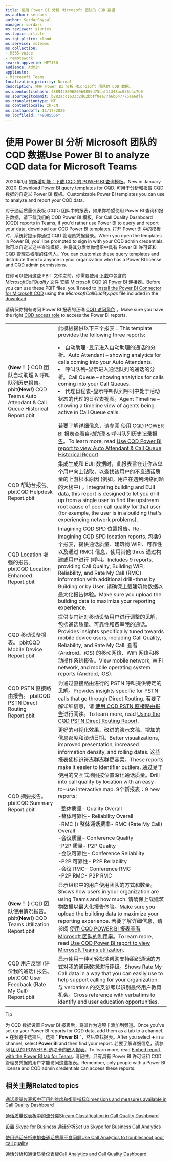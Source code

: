 ```yaml
---
title: 使用 Power BI 分析 Microsoft 团队的 CQD 数据
ms.author: serdars
author: SerdarSoysal
manager: serdars
ms.reviewer: siunies
ms.topic: article
ms.tgt.pltfrm: cloud
ms.service: msteams
ms.collection:
- M365-voice
- remotework
search.appverid: MET150
audience: Admin
appliesto:
- Microsoft Teams
localization_priority: Normal
description: 使用 Power BI 分析 Microsoft 团队的 CQD 数据。
ms.openlocfilehash: 4889428096209b9856d75caf11348ac036b4c7b0
ms.sourcegitcommit: b282acc1633c2d62bbff0ea77b6b647775ae6dfe
ms.translationtype: MT
ms.contentlocale: zh-CN
ms.lasthandoff: 11/17/2020
ms.locfileid: "49085566"
---
```

# <a name="use-power-bi-to-analyze-cqd-data-for-microsoft-teams"></a><span data-ttu-id="63558-103">使用 Power BI 分析 Microsoft 团队的 CQD 数据</span><span class="sxs-lookup"><span data-stu-id="63558-103">Use Power BI to analyze CQD data for Microsoft Teams</span></span>

<span data-ttu-id="63558-104">2020年1月 [的新增功能：下载 CQD 的 POWER BI 查询模板](https://www.microsoft.com/download/details.aspx?id=102291)。</span><span class="sxs-lookup"><span data-stu-id="63558-104">New in January 2020: [Download Power BI query templates for CQD](https://www.microsoft.com/download/details.aspx?id=102291).</span></span> <span data-ttu-id="63558-105">可用于分析和报告 CQD 数据的自定义 Power BI 模板。</span><span class="sxs-lookup"><span data-stu-id="63558-105">Customizable Power BI templates you can use to analyze and report your CQD data.</span></span>

<span data-ttu-id="63558-106">对于通话质量仪表板 (CQD) 团队中的报表，如果你希望使用 Power BI 查询和报告数据，请下载我们的 CQD Power BI 模板。</span><span class="sxs-lookup"><span data-stu-id="63558-106">For Call Quality Dashboard (CQD) reports in Teams, if you'd rather use Power BI to query and report your data, download our CQD Power BI templates.</span></span> <span data-ttu-id="63558-107">打开 Power BI 中的模板时，系统将提示你通过 CQD 管理员凭据登录。</span><span class="sxs-lookup"><span data-stu-id="63558-107">When you open the templates in Power BI, you'll be prompted to sign in with your CQD admin credentials.</span></span> <span data-ttu-id="63558-108">你可以自定义这些查询模板，并将其分发给你组织中具有 Power BI 许可证和 CQD 管理员权限的任何人。</span><span class="sxs-lookup"><span data-stu-id="63558-108">You can customize these query templates and distribute them to anyone in your organization who has a Power BI license and CQD admin permissions.</span></span>

<span data-ttu-id="63558-109">在你可以使用这些 PBIT 文件之前，你需要使用 [下载](https://www.microsoft.com/download/details.aspx?id=102291)中包含的 *MicrosoftCallQuality* 文件 [安装 Microsoft CQD 的 Power BI 连接器](CQD-Power-BI-connector.md)。</span><span class="sxs-lookup"><span data-stu-id="63558-109">Before you can use these PBIT files, you'll need to [Install the Power BI Connector for Microsoft CQD](CQD-Power-BI-connector.md) using the *MicrosoftCallQuality.pqx* file included in the [download](https://www.microsoft.com/download/details.aspx?id=102291).</span></span> 

<span data-ttu-id="63558-110">请确保你拥有访问 Power BI 报表的正确 [CQD 访问角色](turning-on-and-using-call-quality-dashboard.md#assign-admin-roles-for-access-to-cqd) 。</span><span class="sxs-lookup"><span data-stu-id="63558-110">Make sure you have the right [CQD access role](turning-on-and-using-call-quality-dashboard.md#assign-admin-roles-for-access-to-cqd) to access the Power BI reports.</span></span> 

|  |  |
|---------|---------|
|<span data-ttu-id="63558-111"><strong> (New！ ) </strong> CQD 团队自动助理 & 呼叫队列历史报告。 pbit</span><span class="sxs-lookup"><span data-stu-id="63558-111"><strong>(New!)</strong> CQD Teams Auto Attendant & Call Queue Historical Report.pbit</span></span>     |  <span data-ttu-id="63558-112">此模板提供以下三个报表：</span><span class="sxs-lookup"><span data-stu-id="63558-112">This template provides the following three reports:</span></span></p><li><span data-ttu-id="63558-113">自动助理-显示进入自动助理的通话的分析。</span><span class="sxs-lookup"><span data-stu-id="63558-113">Auto Attendant – showing analytics for calls coming into your Auto Attendants.</span></span></li><li><span data-ttu-id="63558-114">呼叫队列–显示进入通话队列的通话的分析。</span><span class="sxs-lookup"><span data-stu-id="63558-114">Call Queue – showing analytics for calls coming into your Call Queues.</span></span></li><li><span data-ttu-id="63558-115">代理日程表–显示呼叫队列呼叫中处于活动状态的代理的日程表视图。</span><span class="sxs-lookup"><span data-stu-id="63558-115">Agent Timeline – showing a timeline view of agents being active in Call Queue calls.</span></span></li><br><span data-ttu-id="63558-116">若要了解详细信息，请参阅 [使用 CQD POWER BI 报表查看自动助理 & 呼叫队列历史记录报告](CQD-teams-aa-cq-historical-report.md)。</span><span class="sxs-lookup"><span data-stu-id="63558-116">To learn more, read [Use CQD Power BI report to view Auto Attendant & Call Queue Historical Report](CQD-teams-aa-cq-historical-report.md).</span></span>        |
|<span data-ttu-id="63558-117">CQD 帮助台报告。 pbit</span><span class="sxs-lookup"><span data-stu-id="63558-117">CQD Helpdesk Report.pbit</span></span>     |<span data-ttu-id="63558-118">集成生成和 EUII 数据时，此报表旨在让你从单个用户向上钻取，以查找该用户的不良通话质量的上游根本原因 (例如，用户在遇到网络问题的大楼中) 。</span><span class="sxs-lookup"><span data-stu-id="63558-118">Integrating building and EUII data, this report is designed to let you drill up from a single user to find the upstream root cause of poor call quality for that user (for example, the user is in a building that's experiencing network problems).</span></span>         |
|<span data-ttu-id="63558-119">CQD Location 增强的报告。 pbit</span><span class="sxs-lookup"><span data-stu-id="63558-119">CQD Location Enhanced Report.pbit</span></span>     | <span data-ttu-id="63558-120">Imagining CQD SPD 位置报告。</span><span class="sxs-lookup"><span data-stu-id="63558-120">Re-imagining CQD SPD location reports.</span></span> <span data-ttu-id="63558-121">包括9个报表，提供通话质量、建筑物 WiFi、可靠性以及通过 RMC) 信息，使用其他 thrus 通过构建或用户进行 (呼叫。</span><span class="sxs-lookup"><span data-stu-id="63558-121">Includes 9 reports, providing Call Quality, Building WiFi, Reliability, and Rate My Call (RMC) information with additional drill-thrus by Building or by User.</span></span>  <span data-ttu-id="63558-122">请确保上载建筑物数据以最大化报告体验。</span><span class="sxs-lookup"><span data-stu-id="63558-122">Make sure you upload the building data to maximize your reporting experience.</span></span>        |
|<span data-ttu-id="63558-123">CQD 移动设备报表。 pbit</span><span class="sxs-lookup"><span data-stu-id="63558-123">CQD Mobile Device Report.pbit</span></span>     | <span data-ttu-id="63558-124">提供专门针对移动设备用户进行调整的见解，包括通话质量、可靠性和费率我的通话。</span><span class="sxs-lookup"><span data-stu-id="63558-124">Provides insights specifically tuned towards mobile device users, including Call Quality, Reliability, and Rate My Call.</span></span> <span data-ttu-id="63558-125">查看 (Android、iOS) 的移动网络、WiFi 网络和移动操作系统报告。</span><span class="sxs-lookup"><span data-stu-id="63558-125">View mobile network, WiFi network, and mobile operating system reports (Android, iOS).</span></span>        |
|<span data-ttu-id="63558-126">CQD PSTN 直接路由报告。 pbit</span><span class="sxs-lookup"><span data-stu-id="63558-126">CQD PSTN Direct Routing Report.pbit</span></span>     |<span data-ttu-id="63558-127">为通过直接路由进行的 PSTN 呼叫提供特定的见解。</span><span class="sxs-lookup"><span data-stu-id="63558-127">Provides insights specific for PSTN calls that go through Direct Routing.</span></span> <span data-ttu-id="63558-128">若要了解详细信息，请 [使用 CQD PSTN 直接路由报告](CQD-PSTN-report.md)进行阅读。</span><span class="sxs-lookup"><span data-stu-id="63558-128">To learn more, read [Using the CQD PSTN Direct Routing Report](CQD-PSTN-report.md).</span></span>         |
|<span data-ttu-id="63558-129">CQD 摘要报告。 pbit</span><span class="sxs-lookup"><span data-stu-id="63558-129">CQD Summary Report.pbit</span></span>     |<span data-ttu-id="63558-130">更好的可视化效果、改进的演示文稿、增加的信息密度和滚动日期。</span><span class="sxs-lookup"><span data-stu-id="63558-130">Better visualizations, improved presentation, increased information density, and rolling dates.</span></span> <span data-ttu-id="63558-131">这些报表使标识符离群离群更容易。</span><span class="sxs-lookup"><span data-stu-id="63558-131">These reports make it easier to identifier outliers.</span></span> <span data-ttu-id="63558-132">通过易于使用的交互式地图按位置深化通话质量。</span><span class="sxs-lookup"><span data-stu-id="63558-132">Drill into call quality by location with an easy-to-use interactive map.</span></span> <span data-ttu-id="63558-133">9个新报表：</span><span class="sxs-lookup"><span data-stu-id="63558-133">9 new reports:</span></span></p><span data-ttu-id="63558-134">-整体质量</span><span class="sxs-lookup"><span data-stu-id="63558-134">- Quality Overall</span></span><br><span data-ttu-id="63558-135">-整体可靠性</span><span class="sxs-lookup"><span data-stu-id="63558-135">- Reliability Overall</span></span><br><span data-ttu-id="63558-136">-RMC () 整体通话费率</span><span class="sxs-lookup"><span data-stu-id="63558-136">- RMC (Rate My Call) Overall</span></span><br><span data-ttu-id="63558-137">-会议质量</span><span class="sxs-lookup"><span data-stu-id="63558-137">- Conference Quality</span></span><br><span data-ttu-id="63558-138">-P2P 质量</span><span class="sxs-lookup"><span data-stu-id="63558-138">- P2P Quality</span></span><br><span data-ttu-id="63558-139">-会议可靠性</span><span class="sxs-lookup"><span data-stu-id="63558-139">- Conference Reliability</span></span><br><span data-ttu-id="63558-140">-P2P 可靠性</span><span class="sxs-lookup"><span data-stu-id="63558-140">- P2P Reliability</span></span><br><span data-ttu-id="63558-141">-会议 RMC</span><span class="sxs-lookup"><span data-stu-id="63558-141">- Conference RMC</span></span><br><span data-ttu-id="63558-142">-P2P RMC</span><span class="sxs-lookup"><span data-stu-id="63558-142">- P2P RMC</span></span>         |
|<span data-ttu-id="63558-143"><strong> (New！ ) </strong> CQD 团队使用情况报告。 pbit</span><span class="sxs-lookup"><span data-stu-id="63558-143"><strong>(New!)</strong> CQD Teams Utilization Report.pbit</span></span>     | <span data-ttu-id="63558-144">显示组织中的用户使用团队的方式和数量。</span><span class="sxs-lookup"><span data-stu-id="63558-144">Shows how users in your organization are using Teams and how much.</span></span> <span data-ttu-id="63558-145">请确保上载建筑物数据以最大化报告体验。</span><span class="sxs-lookup"><span data-stu-id="63558-145">Make sure you upload the building data to maximize your reporting experience.</span></span> <span data-ttu-id="63558-146">若要了解详细信息，请参阅 [使用 CQD POWER BI 报表查看 Microsoft 团队的利用率](CQD-teams-utilization-report.md)。</span><span class="sxs-lookup"><span data-stu-id="63558-146">To learn more, read [Use CQD Power BI report to view Microsoft Teams utilization](CQD-teams-utilization-report.md).</span></span>        |
|<span data-ttu-id="63558-147">CQD 用户反馈 (评价我的通话) 报告。 pbit</span><span class="sxs-lookup"><span data-stu-id="63558-147">CQD User Feedback (Rate My Call) Report.pbit</span></span>     | <span data-ttu-id="63558-148">显示使用一种可轻松地帮助支持组织通话的方式对我的通话数据进行评级。</span><span class="sxs-lookup"><span data-stu-id="63558-148">Shows Rate My Call data in a way that you can easily use to help support calling for your organization.</span></span> <span data-ttu-id="63558-149">与 verbatims 的交叉参考以识别最终用户教育机会。</span><span class="sxs-lookup"><span data-stu-id="63558-149">Cross reference with verbatims to identify end user education opportunities.</span></span>        |

> [!TIP]
> <span data-ttu-id="63558-150">为 CQD 数据设置 Power BI 报表后，将其作为选项卡添加到频道。</span><span class="sxs-lookup"><span data-stu-id="63558-150">Once you've set up your Power BI reports for CQD data, add them as a tab to a channel.</span></span> <span data-ttu-id="63558-151">**+** 在频道中选择后，选择 " **Power BI** "，然后查找报表。</span><span class="sxs-lookup"><span data-stu-id="63558-151">After you select **+** in a channel, select **Power BI** and then find your report.</span></span> <span data-ttu-id="63558-152">若要了解详细信息，请参阅 [团队的 POWER BI 选项卡的嵌入报表](https://docs.microsoft.com/power-bi/service-embed-report-microsoft-teams)。</span><span class="sxs-lookup"><span data-stu-id="63558-152">To learn more, read [Embed report with the Power BI tab for Teams](https://docs.microsoft.com/power-bi/service-embed-report-microsoft-teams).</span></span> <span data-ttu-id="63558-153">请记住，只有具有 Power BI 许可证和 CQD 管理员凭据的用户才能访问这些报表。</span><span class="sxs-lookup"><span data-stu-id="63558-153">Remember, only people with a Power BI license and CQD admin credentials can access these reports.</span></span>


## <a name="related-topics"></a><span data-ttu-id="63558-154">相关主题</span><span class="sxs-lookup"><span data-stu-id="63558-154">Related topics</span></span>

[<span data-ttu-id="63558-155">通话质量仪表板中可用的维度和衡量指标</span><span class="sxs-lookup"><span data-stu-id="63558-155">Dimensions and measures available in Call Quality Dashboard</span></span>](dimensions-and-measures-available-in-call-quality-dashboard.md)

[<span data-ttu-id="63558-156">通话质量仪表板中的流分类</span><span class="sxs-lookup"><span data-stu-id="63558-156">Stream Classification in Call Quality Dashboard</span></span>](stream-classification-in-call-quality-dashboard.md)

[<span data-ttu-id="63558-157">设置 Skype for Business 通话分析</span><span class="sxs-lookup"><span data-stu-id="63558-157">Set up Skype for Business Call Analytics</span></span>](set-up-call-analytics.md)

[<span data-ttu-id="63558-158">使用通话分析来排查通话质量不良问题</span><span class="sxs-lookup"><span data-stu-id="63558-158">Use Call Analytics to troubleshoot poor call quality</span></span>](use-call-analytics-to-troubleshoot-poor-call-quality.md)

[<span data-ttu-id="63558-159">通话分析和通话质量仪表板</span><span class="sxs-lookup"><span data-stu-id="63558-159">Call Analytics and Call Quality Dashboard</span></span>](difference-between-call-analytics-and-call-quality-dashboard.md)
 
